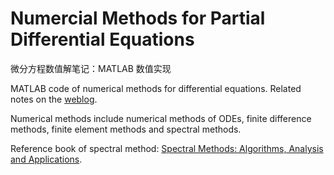 # Numercial Methods for Partial Differential Equations

微分方程数值解笔记：MATLAB 数值实现

MATLAB code of numerical methods for differential equations. Related notes on the [weblog](https://andy123t.github.io/).

Numerical methods include numerical methods of ODEs, finite difference methods, finite element methods and spectral methods.

Reference book of spectral method: [Spectral Methods: Algorithms, Analysis and Applications](https://blogs.ntu.edu.sg/wanglilian/book/).
